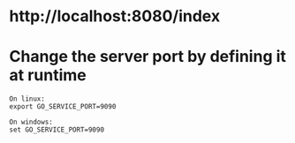 # http://localhost:8080/index

# Change the server port by defining it at runtime
    On linux:
    export GO_SERVICE_PORT=9090 
    
    On windows:
    set GO_SERVICE_PORT=9090